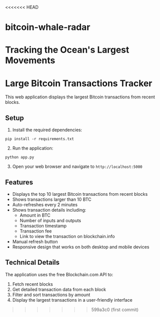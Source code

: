 <<<<<<< HEAD
# bitcoin-whale-radar
Tracking the Ocean's Largest Movements
=======
# Large Bitcoin Transactions Tracker

This web application displays the largest Bitcoin transactions from recent blocks.

## Setup

1. Install the required dependencies:
```
pip install -r requirements.txt
```

2. Run the application:
```
python app.py
```

3. Open your web browser and navigate to `http://localhost:5000`

## Features

- Displays the top 10 largest Bitcoin transactions from recent blocks
- Shows transactions larger than 10 BTC
- Auto-refreshes every 2 minutes
- Shows transaction details including:
  - Amount in BTC
  - Number of inputs and outputs
  - Transaction timestamp
  - Transaction fee
  - Link to view the transaction on blockchain.info
- Manual refresh button
- Responsive design that works on both desktop and mobile devices

## Technical Details

The application uses the free Blockchain.com API to:
1. Fetch recent blocks
2. Get detailed transaction data from each block
3. Filter and sort transactions by amount
4. Display the largest transactions in a user-friendly interface
>>>>>>> 599a3c0 (first commit)
